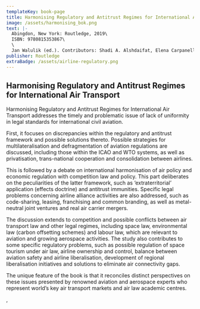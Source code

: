 ```yaml
---
templateKey: book-page
title: Harmonising Regulatory and Antitrust Regimes for International Air Transport
image: /assets/harmonising_bok.png
text: |-
  Abingdon, New York: Routledge, 2019\
  ISBN: 9780815353867\
  \
  Jan Walulik (ed.). Contributors: Shadi A. Alshdaifat, Elena Carpanelli, Paul S. Dempsey, Piotr P. Dziubak, Elmar M. Giemulla, Peter P.C. Haanappel, Agnieszka Kunert-Diallo, Bashar H. Malkawi, Pablo Mendes de Leon, Małgorzata Polkowska, Andrea Trimarchi, Frans G. von der Dunk, Jan Walulik, Paweł Zagrajek, Marek Żylicz.
publisher: Routledge
extraBadge: /assets/airline-regulatory.png
---
```


## Harmonising Regulatory and Antitrust Regimes for International Air Transport

Harmonising Regulatory and Antitrust Regimes for International Air Transport addresses the timely and problematic issue of lack of uniformity in legal standards for international civil aviation.

First, it focuses on discrepancies within the regulatory and antitrust framework and possible solutions thereto. Possible strategies for multilateralisation and defragmentation of aviation regulations are discussed, including those within the ICAO and WTO systems, as well as privatisation, trans-national cooperation and consolidation between airlines.

This is followed by a debate on international harmonisation of air policy and economic regulation with competition law and policy. This part deliberates on the peculiarities of the latter framework, such as ‘extraterritorial’ application (effects doctrine) and antitrust immunities. Specific legal problems concerning airline alliance activities are also addressed, such as code-sharing, leasing, franchising and common branding, as well as metal-neutral joint ventures and real air carrier mergers. 

The discussion extends to competition and possible conflicts between air transport law and other legal regimes, including space law, environmental law (carbon offsetting schemes) and labour law, which are relevant to aviation and growing aerospace activities. The study also contributes to some specific regulatory problems, such as possible regulation of space tourism under air law, airline ownership and control, balance between aviation safety and airline liberalisation, development of regional liberalisation initiatives and solutions to eliminate air connectivity gaps.

The unique feature of the book is that it reconciles distinct perspectives on these issues presented by renowned aviation and aerospace experts who represent world’s key air transport markets and air law academic centres.



, 
